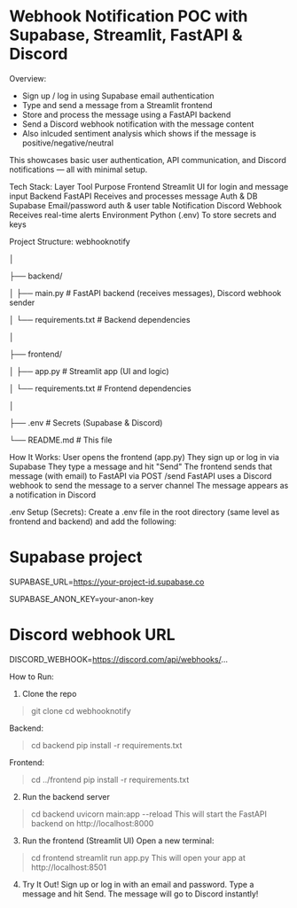 # **Webhook Notification POC with Supabase, Streamlit, FastAPI & Discord**

Overview:
* Sign up / log in using Supabase email authentication
* Type and send a message from a Streamlit frontend
* Store and process the message using a FastAPI backend
* Send a Discord webhook notification with the message content
* Also inlcuded sentiment analysis which shows if the message is positive/negative/neutral

This showcases basic user authentication, API communication, and Discord notifications — all with minimal setup.

Tech Stack:
Layer	           Tool	                    Purpose
Frontend	       Streamlit	              UI for login and message input
Backend	         FastAPI	                Receives and processes message
Auth & DB	       Supabase	                Email/password auth & user table
Notification	   Discord Webhook	        Receives real-time alerts
Environment	     Python (.env)	          To store secrets and keys

Project Structure:
webhooknotify

│

├── backend/

│   ├── main.py               # FastAPI backend (receives messages), Discord webhook sender

│   └── requirements.txt      # Backend dependencies

│

├── frontend/

│   ├── app.py                # Streamlit app (UI and logic)

│   └── requirements.txt      # Frontend dependencies

│

├── .env                      # Secrets (Supabase & Discord)

└── README.md                 # This file



How It Works:
User opens the frontend (app.py)
They sign up or log in via Supabase
They type a message and hit "Send"
The frontend sends that message (with email) to FastAPI via POST /send
FastAPI uses a Discord webhook to send the message to a server channel
The message appears as a notification in Discord


.env Setup (Secrets):
Create a .env file in the root directory (same level as frontend and backend) and add the following:
# Supabase project
SUPABASE_URL=https://your-project-id.supabase.co

SUPABASE_ANON_KEY=your-anon-key

# Discord webhook URL
DISCORD_WEBHOOK=https://discord.com/api/webhooks/...


How to Run:
1. Clone the repo
>git clone <repo-url>
cd webhooknotify

Backend:
>cd backend
>pip install -r requirements.txt

Frontend:
>cd ../frontend
>pip install -r requirements.txt

2. Run the backend server
>cd backend
>uvicorn main:app --reload
This will start the FastAPI backend on http://localhost:8000

3. Run the frontend (Streamlit UI)
Open a new terminal:
>cd frontend
>streamlit run app.py
This will open your app at http://localhost:8501

4. Try It Out!
Sign up or log in with an email and password.
Type a message and hit Send.
The message will go to Discord instantly!
